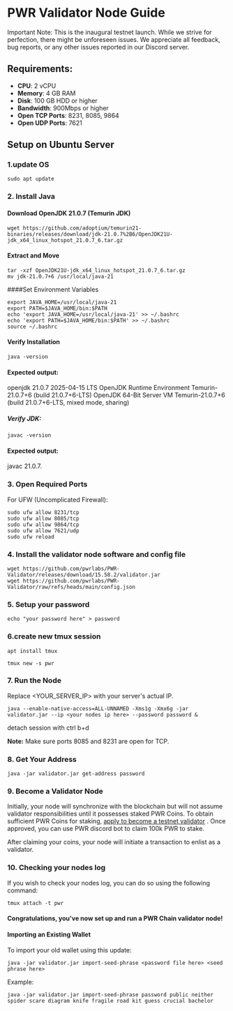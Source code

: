 # PWR Validator Node Guide

Important Note: This is the inaugural testnet launch. While we strive for perfection, there might be unforeseen issues. We appreciate all feedback, bug reports, or any other issues reported in our Discord server.

## Requirements: 
- **CPU**: 2 vCPU
- **Memory**: 4 GB RAM  
- **Disk**: 100 GB HDD or higher
- **Bandwidth**: 900Mbps or higher
- **Open TCP Ports**: 8231, 8085, 9864
- **Open UDP Ports**: 7621

## Setup on Ubuntu Server


### 1.update OS


```
sudo apt update 
```


### 2. Install Java

#### Download OpenJDK 21.0.7 (Temurin JDK)


```
wget https://github.com/adoptium/temurin21-binaries/releases/download/jdk-21.0.7%2B6/OpenJDK21U-jdk_x64_linux_hotspot_21.0.7_6.tar.gz
```

#### Extract and Move


```
tar -xzf OpenJDK21U-jdk_x64_linux_hotspot_21.0.7_6.tar.gz
mv jdk-21.0.7+6 /usr/local/java-21
```

####Set Environment Variables

```
export JAVA_HOME=/usr/local/java-21
export PATH=$JAVA_HOME/bin:$PATH
echo 'export JAVA_HOME=/usr/local/java-21' >> ~/.bashrc
echo 'export PATH=$JAVA_HOME/bin:$PATH' >> ~/.bashrc
source ~/.bashrc
```


#### Verify Installation

```
java -version
```

#### Expected output:

openjdk 21.0.7 2025-04-15 LTS
OpenJDK Runtime Environment Temurin-21.0.7+6 (build 21.0.7+6-LTS)
OpenJDK 64-Bit Server VM Temurin-21.0.7+6 (build 21.0.7+6-LTS, mixed mode, sharing)

##### Verify JDK:

```
javac -version
```

#### Expected output:
javac 21.0.7.


### 3. Open Required Ports

For UFW (Uncomplicated Firewall):

```
sudo ufw allow 8231/tcp
sudo ufw allow 8085/tcp
sudo ufw allow 9864/tcp
sudo ufw allow 7621/udp
sudo ufw reload
```


### 4. Install the validator node software and config file

```
wget https://github.com/pwrlabs/PWR-Validator/releases/download/15.58.2/validator.jar
wget https://github.com/pwrlabs/PWR-Validator/raw/refs/heads/main/config.json
```



### 5. Setup your password

```
echo "your password here" > password
```

### 6.create new tmux session 

```
apt install tmux

tmux new -s pwr
```

### 7. Run the Node
Replace <YOUR_SERVER_IP> with your server's actual IP.

```
java --enable-native-access=ALL-UNNAMED -Xms1g -Xmx6g -jar validator.jar --ip <your nodes ip here> --password password &
```


detach session with ctrl b+d

**Note:** Make sure ports 8085 and 8231 are open for TCP.

### 8. Get Your Address

```
java -jar validator.jar get-address password
```


### 9. Become a Validator Node
Initially, your node will synchronize with the blockchain but will not assume validator responsibilities until it possesses staked PWR Coins.
To obtain sufficient PWR Coins for staking, [apply to become a testnet validator](https://docs.google.com/forms/d/1ImUgk8JaKCwJR-7xiBNaA8-mb604CYdSKJfMRHacA60) . Once approved, you can use PWR discord bot to claim 100k PWR to stake.

After claiming your coins, your node will initiate a transaction to enlist as a validator.

### 10. Checking your nodes log
If you wish to check your nodes log, you can do so using the following command:


```
tmux attach -t pwr
```


#### Congratulations, you've now set up and run a PWR Chain validator node!



#### Importing an Existing Wallet
To import your old wallet using this update:

```
java -jar validator.jar import-seed-phrase <password file here> <seed phrase here>
```
Example:

```
java -jar validator.jar import-seed-phrase password public neither spider scare diagram knife fragile road kit guess crucial bachelor
```
